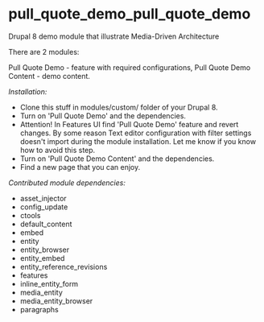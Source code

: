 # pull_quote_demo_pull_quote_demo
Drupal 8 demo module that illustrate Media-Driven Architecture

There are 2 modules:

Pull Quote Demo - feature with required configurations,
Pull Quote Demo Content - demo content.

*Installation:*

- Clone this stuff in modules/custom/ folder of your Drupal 8.
- Turn on 'Pull Quote Demo' and the dependencies.
- Attention! In Features UI find 'Pull Quote Demo' feature and revert changes. By some reason Text editor configuration with filter settings doesn't import during the module installation. Let me know if you know how to avoid this step.
- Turn on 'Pull Quote Demo Content' and the dependencies.
- Find a new page that you can enjoy.

*Contributed module dependencies:*

- asset_injector
- config_update
- ctools
- default_content
- embed
- entity
- entity_browser
- entity_embed
- entity_reference_revisions
- features
- inline_entity_form
- media_entity
- media_entity_browser
- paragraphs

